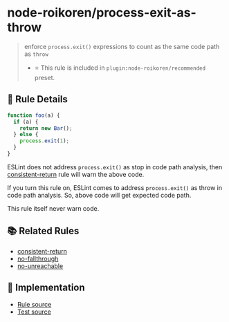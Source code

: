 # node-roikoren/process-exit-as-throw
> enforce `process.exit()` expressions to count as the same code path as `throw`
> - ⭐️ This rule is included in `plugin:node-roikoren/recommended` preset.

## 📖 Rule Details

```js
function foo(a) {
  if (a) {
    return new Bar();
  } else {
    process.exit(1);
  }
}
```

ESLint does not address `process.exit()` as stop in code path analysis, then [consistent-return] rule will warn the above code.

If you turn this rule on, ESLint comes to address `process.exit()` as throw in code path analysis. So, above code will get expected code path.

This rule itself never warn code.

## 📚 Related Rules

- [consistent-return]
- [no-fallthrough]
- [no-unreachable]

[consistent-return]: http://eslint.org/docs/rules/consistent-return
[no-fallthrough]: http://eslint.org/docs/rules/no-fallthrough
[no-unreachable]: http://eslint.org/docs/rules/no-unreachable

## 🔎 Implementation

- [Rule source](https://github.com/roikoren755/eslint-plugin-node/blob/v3.0.5/src/rules/process-exit-as-throw.ts)
- [Test source](https://github.com/roikoren755/eslint-plugin-node/blob/v3.0.5/tests/src/rules/process-exit-as-throw.ts)
